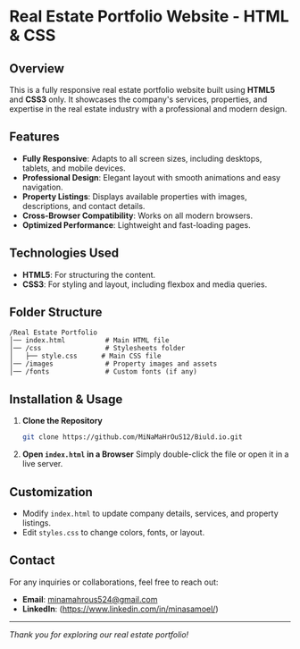 # Real Estate Portfolio Website - HTML & CSS

## Overview
This is a fully responsive real estate portfolio website built using **HTML5** and **CSS3** only. It showcases the company's services, properties, and expertise in the real estate industry with a professional and modern design.

## Features
- **Fully Responsive**: Adapts to all screen sizes, including desktops, tablets, and mobile devices.
- **Professional Design**: Elegant layout with smooth animations and easy navigation.
- **Property Listings**: Displays available properties with images, descriptions, and contact details.
- **Cross-Browser Compatibility**: Works on all modern browsers.
- **Optimized Performance**: Lightweight and fast-loading pages.

## Technologies Used
- **HTML5**: For structuring the content.
- **CSS3**: For styling and layout, including flexbox and media queries.

## Folder Structure
```plaintext
/Real Estate Portfolio
│── index.html          # Main HTML file
│── /css                # Stylesheets folder
│   ├── style.css      # Main CSS file
│── /images             # Property images and assets
│── /fonts              # Custom fonts (if any)
```

## Installation & Usage
1. **Clone the Repository**
   ```sh
   git clone https://github.com/MiNaMaHrOuS12/Biuld.io.git
   ```
2. **Open `index.html` in a Browser**
   Simply double-click the file or open it in a live server.

## Customization
- Modify `index.html` to update company details, services, and property listings.
- Edit `styles.css` to change colors, fonts, or layout.


## Contact
For any inquiries or collaborations, feel free to reach out:
- **Email**: minamahrous524@gmail.com
- **LinkedIn**: (https://www.linkedin.com/in/minasamoel/)

---
*Thank you for exploring our real estate portfolio!*


